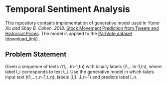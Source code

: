 # Temporal Sentiment Analysis

This repository contains implementation of generative model used in *Yumo Xu and Shay B. Cohen. 2018.* [Stock Movement Prediction from Tweets and Historical Prices](https://aclanthology.org/P18-1183.pdf). The model is applied to the [ParlVote dataset](https://aclanthology.org/2020.lrec-1.624/) \([download_link](https://data.mendeley.com/datasets/czjfwgs9tm/2)\) .

## Problem Statement
Given a sequence of texts (t1,…tn-1,tn) with binary labels (l1,…ln-1,ln), where label l_i corresponds to text t_i. Use the generative model in  which takes input text (t1,…t_n-1,t_n), labels (l_1…l_n-1) and predicts label l_n. 

